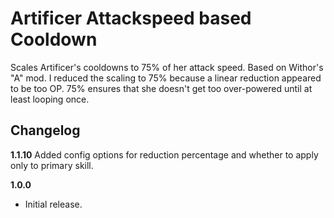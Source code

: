 # Artificer Attackspeed based Cooldown

Scales Artificer's cooldowns to 75% of her attack speed. Based on Withor's "A" mod. I reduced the scaling to 75% because a linear reduction appeared to be too OP. 75% ensures that she doesn't get too over-powered until at least looping once.

## Changelog

**1.1.10**
Added config options for reduction percentage and whether to apply only to primary skill.

**1.0.0**

* Initial release.
